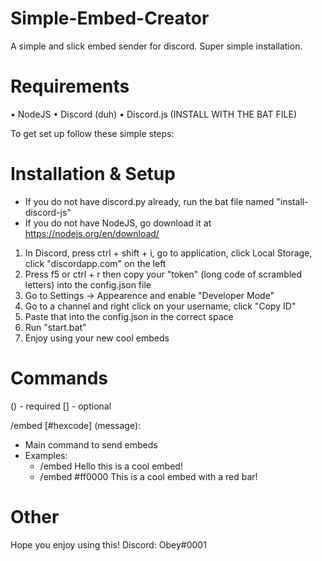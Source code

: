 # Simple-Embed-Creator
A simple and slick embed sender for discord. Super simple installation.

# Requirements
  • NodeJS
  • Discord (duh)
  • Discord.js (INSTALL WITH THE BAT FILE)

To get set up follow these simple steps:

# Installation & Setup
* If you do not have discord.py already, run the bat file named "install-discord-js"
* If you do not have NodeJS, go download it at https://nodejs.org/en/download/

1. In Discord, press ctrl + shift + i, go to application, click Local Storage, click "discordapp.com" on the left
2. Press f5 or ctrl + r then copy your "token" (long code of scrambled letters) into the config.json file
3. Go to Settings -> Appearence and enable "Developer Mode"
4. Go to a channel and right click on your username, click "Copy ID"
5. Paste that into the config.json in the correct space
6. Run "start.bat"
7. Enjoy using your new cool embeds

# Commands
() - required
[] - optional

/embed [#hexcode] (message):
*  Main command to send embeds
*  Examples:
   * /embed Hello this is a cool embed!
   * /embed #ff0000 This is a cool embed with a red bar!

# Other
Hope you enjoy using this! Discord: Obey#0001
  
